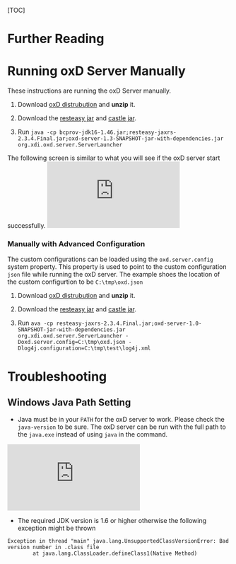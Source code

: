 [TOC]
# Further Reading
# Running oxD Server Manually
These instructions are running the oxD Server manually.

1. Download [oxD distrubution](http://ox.gluu.org/maven/org/xdi/oxd-server/1.0.6-master-SNAPSHOT/oxd-server-1.0.6-master-SNAPSHOT-distribution.zip) and **unzip** it.

2. Download the [resteasy jar](http://ox.gluu.org/maven/org/jboss/resteasy/resteasy-jaxrs/2.3.4.Final/resteasy-jaxrs-2.3.4.Final.jar) and [castle jar](http://ox.gluu.org/maven/org/bouncycastle/bcprov-jdk16/1.46/bcprov-jdk16-1.46.jar).

3. Run `java -cp bcprov-jdk16-1.46.jar;resteasy-jaxrs-2.3.4.Final.jar;oxd-server-1.3-SNAPSHOT-jar-with-dependencies.jar org.xdi.oxd.server.ServerLauncher`

The following screen is similar to what you will see if the oxD server start successfully.
![image](http://ox.gluu.org/lib/exe/fetch.php?media=oxd:oxd_started.png)

### Manually with Advanced Configuration
The custom configurations can be loaded using the `oxd.server.config` system property. This property is used to point to the custom configuration `json` file while running the oxD server. The example shoes the location of the custom configurtion to be `C:\tmp\oxd.json`

1. Download [oxD distrubution](http://ox.gluu.org/maven/org/xdi/oxd-server/1.0.6-master-SNAPSHOT/oxd-server-1.0.6-master-SNAPSHOT-distribution.zip) and **unzip** it.

2. Download the [resteasy jar](http://ox.gluu.org/maven/org/jboss/resteasy/resteasy-jaxrs/2.3.4.Final/resteasy-jaxrs-2.3.4.Final.jar) and [castle jar](http://ox.gluu.org/maven/org/bouncycastle/bcprov-jdk16/1.46/bcprov-jdk16-1.46.jar).

3. Run `ava -cp resteasy-jaxrs-2.3.4.Final.jar;oxd-server-1.0-SNAPSHOT-jar-with-dependencies.jar org.xdi.oxd.server.ServerLauncher -Doxd.server.config=C:\tmp\oxd.json -Dlog4j.configuration=C:\tmp\test\log4j.xml`

# Troubleshooting
## Windows Java Path Setting

* Java must be in your `PATH` for the oxD server to work. Please check the `java-version` to be sure. The oxD server can be run with the full path to the `java.exe` instead of using `java` in the command.

![image](http://ox.gluu.org/lib/exe/fetch.php?media=oxd:java_installed.png)

* The required JDK version is 1.6 or higher otherwise the following exception might be thrown
```
Exception in thread "main" java.lang.UnsupportedClassVersionError: Bad version number in .class file
        at java.lang.ClassLoader.defineClass1(Native Method)
```
